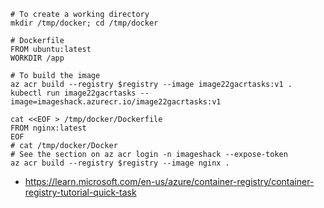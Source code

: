 ```
# To create a working directory
mkdir /tmp/docker; cd /tmp/docker

# Dockerfile
FROM ubuntu:latest
WORKDIR /app

# To build the image
az acr build --registry $registry --image image22gacrtasks:v1 .
kubectl run image22gacrtasks --image=imageshack.azurecr.io/image22gacrtasks:v1
```

```
cat <<EOF > /tmp/docker/Dockerfile
FROM nginx:latest
EOF
# cat /tmp/docker/Docker
# See the section on az acr login -n imageshack --expose-token
az acr build --registry $registry --image nginx .
```

- https://learn.microsoft.com/en-us/azure/container-registry/container-registry-tutorial-quick-task
